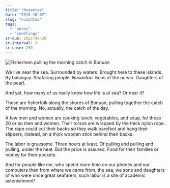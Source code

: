 ```yaml
---
title: "Nusantao"
date: "2018-10-07"
slug: "nusantao"
tags:
  - "notes"
  - "seedlings"
sr-due: 2022-08-20
sr-interval: 3
sr-ease: 250
---
```


![Fishermen pulling the morning catch in Bonuan](fishermen_bonuan.jpg)

We live near the sea. Surrounded by waters. Brought here to these islands. By balangay. Seafaring people. _Nusantao_. Sons of the ocean. Daughters of the pearl.

And yet, how many of us really know how life is at sea? Or near it?

These are fisherfolk along the shores of Bonuan, pulling together the catch of the morning. No, actually, the catch of the day.

A few men and women are cooking lunch, vegetables, and soup, for these 20 or so men and women. Their torsos are wrapped by the thick nylon rope. The rope could cut their backs so they walk barefoot and hang their slippers, instead, on a thick wooden stick behind their backs.

The labor is gruesome. Three hours at least. Of pulling and pulling and pulling, under the heat. But the price is assured. Food for their families or money for their pockets.

And for people like me, who spend more time on our phones and our computers than from where we came from, the sea, we sons and daughters of who were once great seafarers, such labor is a site of academic astonishment!

